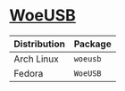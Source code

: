 # [WoeUSB](https://github.com/WoeUSB/WoeUSB)

| Distribution | Package  |
| ------------ | -------- |
| Arch Linux   | `woeusb` |
| Fedora       | `WoeUSB` |
